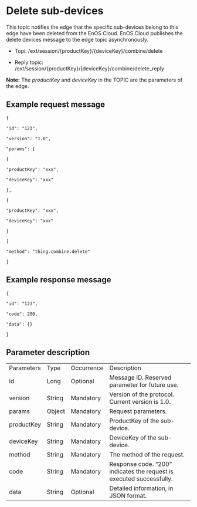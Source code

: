 # Delete sub-devices

This topic notifies the edge that the specific sub-devices belong to
this edge have been deleted from the EnOS Cloud. EnOS Cloud publishes
the delete devices message to the edge topic asynchronously.

- Topi: /ext/session/{productKey}/{deviceKey}/combine/delete

- Reply topic: /ext/session/{productKey}/{deviceKey}/combine/delete_reply

**Note:** The *productKey* and *deviceKey* in the TOPIC are the parameters of the edge.

## Example request message

```
{

"id": "123",

"version": "1.0",

"params": [

{

"productKey": "xxx",

"deviceKey": "xxx"

},

{

"productKey": "xxx",

"deviceKey": "xxx"

}

]

"method": "thing.combine.delete"

}
```

## Example response message

```
{

"id": "123",

"code": 200,

"data": {}

}
```

## Parameter description​

<table>
  <tr>
    <td>Parameters</td>
    <td>​Type​</td>
    <td>Occurrence </td>
    <td>Description</td>
  </tr>
  <tr>
    <td>id</td>
    <td>Long</td>
    <td>Optional </td>
    <td>Message ID. Reserved parameter for future use.</td>
  </tr>
  <tr>
    <td>version</td>
    <td>String</td>
    <td>Mandatory </td>
    <td>Version of the protocol. Current version is 1.0. </td>
  </tr>
  <tr>
    <td>params</td>
    <td>Object</td>
    <td>Mandatory </td>
    <td>Request parameters. </td>
  </tr>
  <tr>
    <td>productKey</td>
    <td>String</td>
    <td>Mandatory</td>
    <td>ProductKey of the sub-device.</td>
  </tr>
  <tr>
    <td>deviceKey</td>
    <td>String </td>
    <td>Mandatory</td>
    <td>DeviceKey of the sub-device.</td>
  </tr>
  <tr>
    <td>method</td>
    <td>String</td>
    <td>Mandatory</td>
    <td>The method of the request. </td>
  </tr>
  <tr>
    <td>code</td>
    <td>String</td>
    <td>Mandatory </td>
    <td>Response code. &ldquo;200&rdquo;  indicates the request is executed   successfully. </td>
  </tr>
  <tr>
    <td>data</td>
    <td>String</td>
    <td>Optional </td>
    <td>Detailed information, in JSON format. </td>
  </tr>
</table>
